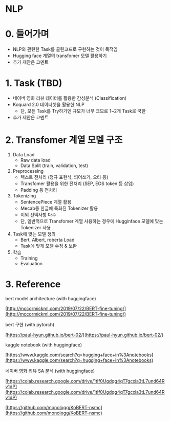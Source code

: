 # NLP

# 0. 들어가며

- NLP와 관련한 Task를 클린코드로 구현하는 것이 목적임
- Hugging face 계열의 transfomer 모델 활용하기
- 추가 제안은 코멘트

# 1. Task (TBD)

- 네이버 영화 리뷰 데이터를 활용한 감성분석 (Classification)
- Koquard 2.0 데이터셋을 활용한 NLP
    - 단, 모든 Task를 Try하기엔 규모가 너무 크므로 1~2개 Task로 국한
- 추가 제안은 코멘트

# 2. Transfomer 계열 모델 구조

1. Data Load
    - Raw data load
    - Data Split (train, validation, test)
2. Preprocessing
    - 텍스트 전처리 (정규 표현식, 띄어쓰기, 오타 등)
    - Transfomer 활용을 위한 전처리 (SEP, EOS token 등 삽입)
    - Padding 등 전처리
3. Tokenizing
    - SentencePiece 계열 활용
    - Mecab등 한글에 특화된 Tokenizer 활용
    - 이외 선택사항 다수
    - 단, 일반적으로 Transfomer 계열 사용하는 경우에 Hugginface 모델에 맞는 Tokenizer 사용
4. Task에 맞는 모델 정의
    - Bert, Albert, roberta Load
    - Task에 맞게 모델 수정 & 보완
5. 학습
    - Training
    - Evaluation

# 3. Reference

bert model architecture (with huggingface)

[http://mccormickml.com/2019/07/22/BERT-fine-tuning/](http://mccormickml.com/2019/07/22/BERT-fine-tuning/)

bert 구현 (with pytorch)

[https://paul-hyun.github.io/bert-02/](https://paul-hyun.github.io/bert-02/)

kaggle notebook (with huggingface)

[https://www.kaggle.com/search?q=hugging+face+in%3Anotebooks](https://www.kaggle.com/search?q=hugging+face+in%3Anotebooks)

네이버 영화 리뷰 SA 분석 (with huggingface)

[https://colab.research.google.com/drive/1tIf0Ugdqg4qT7gcxia3tL7und64Rv1dP](https://colab.research.google.com/drive/1tIf0Ugdqg4qT7gcxia3tL7und64Rv1dP)

[https://github.com/monologg/KoBERT-nsmc](https://github.com/monologg/KoBERT-nsmc)
